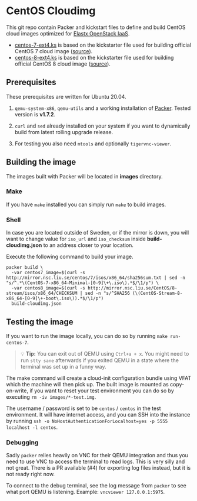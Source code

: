 # CentOS Cloudimg

This git repo contain Packer and kickstart files to define and build CentOS cloud images optimized for [Elastx OpenStack IaaS](https://elastx.se).

- [centos-7-ext4.ks](httpdir/centos-7-ext4.ks) is based on the kickstarter file used for building official CentOS 7 cloud image ([source](https://git.centos.org/centos/kickstarts/blob/master/f/CentOS-7-GenericCloud.ks)).
- [centos-8-ext4.ks](httpdir/centos-8-ext4.ks) is based on the kickstarter file used for building official CentOS 8 cloud image ([source](https://git.centos.org/centos/kickstarts/blob/master/f/CentOS-8-Stream-GenericCloud.ks)).

## Prerequisites
These prerequisites are written for Ubuntu 20.04.

1. `qemu-system-x86`, `qemu-utils` and a working installation of [Packer](https://www.packer.io/). Tested version is **v1.7.2**.

2. `curl` and `sed` already installed on your system if you want to dynamically build from latest rolling upgrade release.

3. For testing you also need `mtools` and optionally `tigervnc-viewer`.

## Building the image

The images built with Packer will be located in **images** directory.

### Make

If you have `make` installed you can simply run `make` to build images.

### Shell

In case you are located outside of Sweden, or if the mirror is down, you will want to change value for `iso_url` and `iso_checksum` inside **build-cloudimg.json** to an address closer to your location.

Execute the following command to build your image.

    packer build \
      -var centos7_image=$(curl -s http://mirror.nsc.liu.se/centos/7/isos/x86_64/sha256sum.txt | sed -n "s/^.*\(CentOS-7-x86_64-Minimal-[0-9]\+\.iso\).*$/\1/p") \
      -var centos8_image=$(curl -s http://mirror.nsc.liu.se/CentOS/8-stream/isos/x86_64/CHECKSUM | sed -n "s/^SHA256 (\(CentOS-Stream-8-x86_64-[0-9]\+-boot\.iso\)).*$/\1/p")
      build-cloudimg.json

## Testing the image

If you want to run the image locally, you can do so by running
`make run-centos-7`.

> 💡 **Tip:** You can exit out of QEMU using `Ctrl+a + x`.
You might need to run `stty sane` afterwards if you exited QEMU in a state
where the terminal was set up in a funny way.

The make command will create a cloud-init configuration bundle using
VFAT which the machine will then pick up. The built image is mounted as
copy-on-write, if you want to reset your test environment you can do so by
executing `rm -iv images/*-test.img`.

The username / password is set to be `centos` / `centos` in the test
environment. It will have internet access, and you can SSH into the instance
by running `ssh -o NoHostAuthenticationForLocalhost=yes -p 5555 localhost -l centos`.

### Debugging

Sadly `packer` relies heavily on VNC for their QEMU integration and thus you need
to use VNC to access the terminal to read logs. This is very silly and not great.
There is a PR available (#4) for exporting log files instead, but it is not ready
right now.

To connect to the debug terminal, see the log message from `packer` to see what port
QEMU is listening. Example: `vncviewer 127.0.0.1:5975`.
